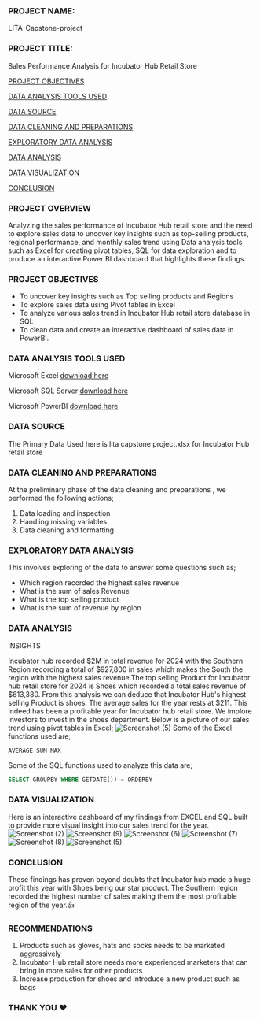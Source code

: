 ### PROJECT NAME:
LITA-Capstone-project
### PROJECT TITLE:
Sales Performance Analysis for Incubator Hub Retail Store

[PROJECT OBJECTIVES](#project-objectives)

[DATA ANALYSIS TOOLS USED](#data-analysis-tools-used)

[DATA SOURCE](#data-source)

[DATA CLEANING AND PREPARATIONS](#data-cleaning-and-preparations)

[EXPLORATORY DATA ANALYSIS](#exploratory-data-analysis)

[DATA ANALYSIS](#data-analysis)

[DATA VISUALIZATION](#data-visualization)

[CONCLUSION](#conclusion)

### PROJECT OVERVIEW 
Analyzing the sales performance of incubator Hub retail store and the need to explore sales data to uncover key insights such as top-selling products, regional 
performance, and monthly sales trend using Data analysis tools such as Excel for creating pivot tables, SQL for data exploration and to produce an interactive Power BI 
dashboard that highlights these findings.
### PROJECT OBJECTIVES
- To uncover key insights such as Top selling products and Regions
- To explore sales data using Pivot tables in Excel
- To analyze various sales trend in Incubator Hub retail store database in SQL 
- To clean data and create an interactive dashboard of sales data in PowerBI.
### DATA ANALYSIS TOOLS USED
Microsoft Excel [download here](https//www.microsoftexcel.com)

Microsoft SQL Server [download here](https//www.microsoft.com)

Microsoft PowerBI [download here](https//microsoft.com)
### DATA SOURCE
The Primary Data Used here is lita capstone project.xlsx for Incubator Hub retail store
### DATA CLEANING AND PREPARATIONS
At the preliminary phase of the data cleaning and preparations , we performed the following actions;
1. Data loading and inspection
2. Handling missing variables
3. Data cleaning and formatting
### EXPLORATORY DATA ANALYSIS
This involves exploring of the data to answer some questions such as;
- Which region recorded the highest sales revenue
- What is the sum of sales Revenue
- What is the top selling product
- What is the sum of revenue by region
### DATA ANALYSIS
INSIGHTS

Incubator hub recorded $2M in total revenue for 2024 with the Southern Region recording a total of $927,800 in sales which makes the South the region with the highest sales revenue.The top selling Product for Incubator hub retail store for 2024 is Shoes which recorded a total sales revenue of $613,380. From this analysis we can deduce that Incubator Hub's highest selling Product is shoes. The average sales for the year rests at $211. This indeed has been a profitable year for Incubator hub retail store. We implore investors to invest in the shoes department. Below is a picture of our sales trend using pivot tables in Excel;
![Screenshot (5)](https://github.com/user-attachments/assets/1676f337-737c-4168-b31c-edbe709e3539)
Some of the Excel functions used are;

```EXCEL
AVERAGE SUM MAX
```
Some of the SQL functions used to analyze this data are;

```SQL
SELECT GROUPBY WHERE GETDATE()) = ORDERBY
```

### DATA VISUALIZATION
Here is an interactive dashboard of my findings from EXCEL and SQL built to provide more visual insight into our sales trend for the year.
![Screenshot (2)](https://github.com/user-attachments/assets/b03a8ba8-e95d-4f55-8aa1-43b6a09d064c)
![Screenshot (9)](https://github.com/user-attachments/assets/4f412a1d-cec5-436b-84ab-388e86073d24)
![Screenshot (6)](https://github.com/user-attachments/assets/0b852e06-b570-444e-a366-d7d3821347b9)
![Screenshot (7)](https://github.com/user-attachments/assets/f41c307a-32af-41a0-a790-3d640922a6c5)
![Screenshot (8)](https://github.com/user-attachments/assets/267a7fc1-4c3c-4fe6-b12b-518fecc5268e)
![Screenshot (5)](https://github.com/user-attachments/assets/561c5732-3122-4abd-ac2b-1979271959e8)


### CONCLUSION
These findings has proven beyond doubts that Incubator hub made a huge profit this year with Shoes being our star product. The Southern region recorded the highest number of sales making them the most profitable region of the year.👍
### RECOMMENDATIONS
1. Products such as gloves, hats and socks needs to be marketed aggressively
2. Incubator Hub retail store needs more experienced marketers that can bring in more sales for other products
3. Increase production for shoes and introduce a new product such as bags

### THANK YOU ❤️




